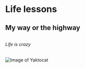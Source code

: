 # <h1> Life lessons
## <h2> My way or the highway
###### <h6> Life is crazy

![Image of Yaktocat](https://octodex.github.com/images/yaktocat.png)

